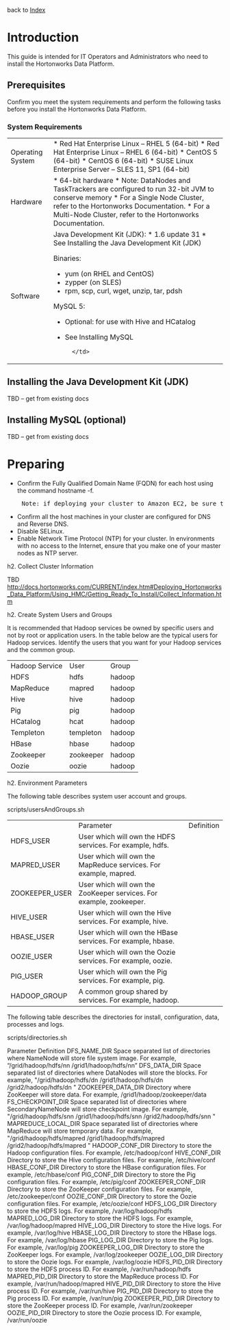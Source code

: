 back to [Index](./index.md)

Introduction
============
This guide is intended for IT Operators and Administrators who need to install the Hortonworks Data Platform.

Prerequisites
-------------

Confirm you meet the system requirements and perform the following tasks before you install the Hortonworks Data Platform.

### System Requirements

<table>
	<tr>
		<td>
		Operating System
		</td>
		<td>
* Red Hat Enterprise Linux – RHEL 5 (64-bit)
* Red Hat Enterprise Linux – RHEL 6 (64-bit)
* CentOS 5 (64-bit)
* CentOS 6 (64-bit)
* SUSE Linux Enterprise Server – SLES 11, SP1 (64-bit)
		</td>
	</tr>
	<tr>
		<td>
		Hardware
		</td>
		<td>
* 64-bit hardware
* Note: DataNodes and TaskTrackers are configured to run 32-bit JVM to conserve memory
* For a Single Node Cluster, refer to the Hortonworks Documentation.
* For a Multi-Node Cluster, refer to the Hortonworks Documentation.
		</td>
	</tr>
	<tr>
		<td>
		Software
		</td>
		<td>
Java Development Kit (JDK):
* 1.6 update 31
* See Installing the Java Development Kit (JDK)

Binaries:
* yum (on RHEL and CentOS)
* zypper (on SLES)
* rpm, scp, curl, wget, unzip, tar, pdsh

MySQL 5:
* Optional: for use with Hive and HCatalog
* See Installing MySQL

		</td>
	</tr>
</table>

Installing the Java Development Kit (JDK)
------
TBD – get from existing docs 

Installing MySQL (optional)
------
TBD – get from existing docs

Preparing
======

* Confirm the Fully Qualified Domain Name (FQDN) for each host using the command hostname -f.
<pre>
	Note: if deploying your cluster to Amazon EC2, be sure to use the Private DNS host name.
</pre>
* Confirm all the host machines in your cluster are configured for DNS and Reverse DNS.
* Disable SELinux.
* Enable Network Time Protocol (NTP) for your cluster. In environments with no access to the Internet, ensure that you make one of your master nodes as NTP server.

h2. Collect Cluster Information

TBD
http://docs.hortonworks.com/CURRENT/index.htm#Deploying_Hortonworks_Data_Platform/Using_HMC/Getting_Ready_To_Install/Collect_Information.htm

h2. Create System Users and Groups

It is recommended that Hadoop services be owned by specific users and not by root or application users. In the table below are the typical users for Hadoop services. Identify the users that you want for your Hadoop services and the common group.

<table>
	<tr>
		<td>
Hadoop Service
		</td>
		<td>
User
		</td>
		<td>
Group
		</td>
	</tr>
	<tr>
		<td>
HDFS
		</td>
		<td>
hdfs
		</td>
		<td>
hadoop
		</td>
	</tr>
	<tr>
		<td>
MapReduce
		</td>
		<td>
mapred
		</td>
		<td>
hadoop
		</td>
	</tr>
	<tr>
		<td>
Hive
		</td>
		<td>
hive
		</td>
		<td>
hadoop
		</td>
	</tr>
	<tr>
		<td>
Pig
		</td>
		<td>
pig
		</td>
		<td>
hadoop
		</td>
	</tr>
	<tr>
		<td>
HCatalog
		</td>
		<td>
hcat
		</td>
		<td>
hadoop
		</td>
	</tr>
	<tr>
		<td>
Templeton
		</td>
		<td>
templeton
		</td>
		<td>
hadoop
		</td>
	</tr>
	<tr>
		<td>
HBase
		</td>
		<td>
hbase
		</td>
		<td>
hadoop
		</td>
	</tr>
	<tr>
		<td>
Zookeeper
		</td>
		<td>
zookeeper
		</td>
		<td>
hadoop
		</td>
	</tr>
	<tr>
		<td>
Oozie
		</td>
		<td>
oozie
		</td>
		<td>
hadoop
		</td>
	</tr>
</table>

h2. Environment Parameters

The following table describes system user account and groups.

scripts/usersAndGroups.sh

<table>
	<th>
		<td>
Parameter
		</td>
		<td>
Definition
		</td>
	</th>
	<tr>
		<td>
HDFS_USER
		</td>
		<td>
User which will own the HDFS services. For example, hdfs.
		</td>
	</tr>
	<tr>
		<td>
MAPRED_USER
		</td>
		<td>
User which will own the MapReduce services. For example, mapred.
		</td>
	</tr>
	<tr>
		<td>
ZOOKEEPER_USER
		</td>
		<td>
User which will own the ZooKeeper services. For example, zookeeper.
		</td>
	</tr>
	<tr>
		<td>
HIVE_USER
		</td>
		<td>
User which will own the Hive services. For example, hive.
		</td>
	</tr>
	<tr>
		<td>
HBASE_USER
		</td>
		<td>
User which will own the HBase services. For example, hbase.
		</td>
	</tr>
	<tr>
		<td>
OOZIE_USER
		</td>
		<td>
User which will own the Oozie services. For example, oozie.
		</td>
	</tr>
	<tr>
		<td>
PIG_USER
		</td>
		<td>
User which will own the Pig services. For example, pig.
		</td>
	</tr>
	<tr>
		<td>
HADOOP_GROUP
		</td>
		<td>
A common group shared by services. For example, hadoop.
		</td>
	</tr>
</table>




The following table describes the directories for install, configuration, data, processes and logs.


scripts/directories.sh


Parameter	Definition
DFS_NAME_DIR	Space separated list of directories where NameNode will store file system image. For example, “/grid/hadoop/hdfs/nn /grid1/hadoop/hdfs/nn”
DFS_DATA_DIR	Space separated list of directories where DataNodes will store the blocks. For example, "/grid/hadoop/hdfs/dn /grid1/hadoop/hdfs/dn /grid2/hadoop/hdfs/dn "
ZOOKEEPER_DATA_DIR	Directory where ZooKeeper will store data. For example, /grid1/hadoop/zookeeper/data
FS_CHECKPOINT_DIR	Space separated list of directories where SecondaryNameNode will store checkpoint image. For example, "/grid/hadoop/hdfs/snn /grid1/hadoop/hdfs/snn /grid2/hadoop/hdfs/snn "
MAPREDUCE_LOCAL_DIR	Space separated list of directories where MapReduce will store temporary data. For example, "/grid/hadoop/hdfs/mapred /grid1/hadoop/hdfs/mapred /grid2/hadoop/hdfs/mapred "
HADOOP_CONF_DIR	Directory to store the Hadoop configuration files. For example, /etc/hadoop/conf
HIVE_CONF_DIR	Directory to store the Hive configuration files. For example, /etc/hive/conf
HBASE_CONF_DIR	Directory to store the HBase configuration files. For example, /etc/hbase/conf
PIG_CONF_DIR	Directory to store the Pig configuration files. For example, /etc/pig/conf
ZOOKEEPER_CONF_DIR	Directory to store the ZooKeeper configuration files. For example, /etc/zookeeper/conf
OOZIE_CONF_DIR	Directory to store the Oozie configuration files. For example, /etc/oozie/conf
HDFS_LOG_DIR	Directory to store the HDFS logs. For example, /var/log/hadoop/hdfs
MAPRED_LOG_DIR	Directory to store the HDFS logs. For example, /var/log/hadoop/mapred
HIVE_LOG_DIR	Directory to store the Hive logs. For example, /var/log/hive
HBASE_LOG_DIR	Directory to store the HBase logs. For example, /var/log/hbase
PIG_LOG_DIR	Directory to store the Pig logs. For example, /var/log/pig
ZOOKEEPER_LOG_DIR	Directory to store the ZooKeeper logs. For example, /var/log/zookeeper
OOZIE_LOG_DIR	Directory to store the Oozie logs. For example, /var/log/oozie
HDFS_PID_DIR	Directory to store the HDFS process ID. For example, /var/run/hadoop/hdfs
MAPRED_PID_DIR	Directory to store the MapReduce process ID. For example, /var/run/hadoop/mapred
HIVE_PID_DIR	Directory to store the Hive process ID. For example, /var/run/hive
PIG_PID_DIR	Directory to store the Pig process ID. For example, /var/run/pig
ZOOKEEPER_PID_DIR	Directory to store the ZooKeeper process ID. For example, /var/run/zookeeper
OOZIE_PID_DIR	Directory to store the Oozie process ID. For example, /var/run/oozie

